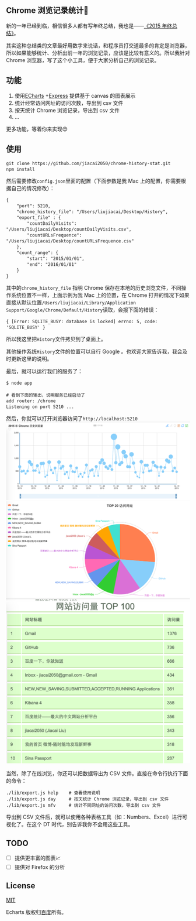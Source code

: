 ## Chrome 浏览记录统计🔧

新的一年已经到临，相信很多人都有写年终总结，我也是——[《2015 年终总结》](http://liujiacai.net/blog/2016/01/08/review-2015/)。

其实这种总结类的文章最好用数字来说话，和程序员打交道最多的肯定是浏览器，所以如果能够统计、分析出前一年的浏览记录，应该是比较有意义的。所以我针对 Chrome 浏览器，写了这个小工具，便于大家分析自己的浏览记录。

## 功能

1. 使用[ECharts](https://github.com/ecomfe/echarts) +[Express](http://expressjs.com/) 提供基于 canvas 的图表展示
2. 统计经常访问网址的访问次数，导出到 csv 文件
3. 按天统计 Chrome 浏览记录，导出到 csv 文件
4. ...

更多功能，等着你来实现😊


## 使用

```
git clone https://github.com/jiacai2050/chrome-history-stat.git
npm install
```
然后需要修改`config.json`里面的配置（下面参数是我 Mac 上的配置，你需要根据自己的情况修改）：
```
{
    "port": 5210,
    "chrome_history_file": "/Users/liujiacai/Desktop/History",
    "export_file" : {
        "countDailyVisits": "/Users/liujiacai/Desktop/countDailyVisits.csv",
        "countURLsFrequence": "/Users/liujiacai/Desktop/countURLsFrequence.csv"
    },
    "count_range": {
        "start": "2015/01/01",
        "end": "2016/01/01"
    }
}
```
其中的`chrome_history_file` 指明 Chrome 保存在本地的历史浏览文件，不同操作系统位置不一样，上面示例为我 Mac 上的位置，在 Chrome 打开的情况下如果直接从默认位置`/Users/liujiacai/Library/Application Support/Google/Chrome/Default/History`读取，会报下面的错误：
```
{ [Error: SQLITE_BUSY: database is locked] errno: 5, code: 'SQLITE_BUSY' }
```
所以我这里把`History`文件拷贝到了桌面上。

其他操作系统`History`文件的位置可以自行 Google 。也欢迎大家告诉我，我会及时更新这里的说明。

最后，就可以运行我们的服务了：
```
$ node app

# 看到下面的输出，说明服务已经启动了
add router: /chrome
Listening on port 5210 ...
```
然后，你就可以打开浏览器访问了`http://localhost:5210`
![chrome_history_trend](screenshots/trend.png)
![chrome_history_percent](screenshots/percent.png)
![chrome_history_table](screenshots/table.png)

当然，除了在线浏览，你还可以把数据导出为 CSV 文件。直接在命令行执行下面的命令：
```
./lib/export.js help    # 查看使用说明
./lib/export.js day     # 按天统计 Chrome 浏览记录，导出到 csv 文件
./lib/export.js mfv     # 统计不同网址的访问次数，导出到 csv 文件
```

导出到 CSV 文件后，就可以使用各种表格工具（如：Numbers、Excel）进行可视化了。在这个 DT 时代，别告诉我你不会用这些工具。

## TODO
- [ ] 提供更丰富的图表📈
- [ ] 提供对 Firefox 的分析

## License
[MIT](http://liujiacai.net/license/MIT.html?year=2016)

Echarts 版权归[百度](https://github.com/ecomfe/echarts/blob/master/LICENSE.txt)所有。